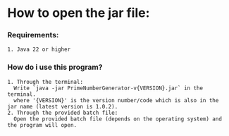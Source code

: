 # How to open the jar file: 
  ### Requirements:
    1. Java 22 or higher
  ### How do i use this program?
    1. Through the terminal:
      Write `java -jar PrimeNumberGenerator-v{VERSION}.jar` in the terminal.
      where '{VERSION}' is the version number/code which is also in the jar name (latest version is 1.0.2).
    2. Through the provided batch file:
      Open the provided batch file (depends on the operating system) and the program will open.
